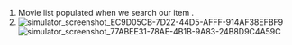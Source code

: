 1.  Movie list populated when we search our item .
2.  ![simulator_screenshot_EC9D05CB-7D22-44D5-AFFF-914AF38EFBF9](https://github.com/user-attachments/assets/c3eb6d4d-6465-409c-ab3f-b25cb4439bb8)
![simulator_screenshot_77ABEE31-78AE-4B1B-9A83-24B8D9C4A59C](https://github.com/user-attachments/assets/5ed80a6a-41bd-4a70-a10b-b46ddd05e2b9)

